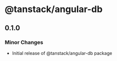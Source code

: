 # @tanstack/angular-db

## 0.1.0

### Minor Changes

- Initial release of @tanstack/angular-db package
